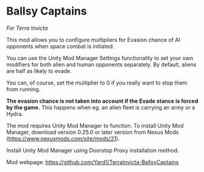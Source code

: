 ﻿# Ballsy Captains

*For Terra Invicta*

This mod allows you to configure multipliers for Evasion chance of AI opponents when space combat is initiated.

You can use the Unity Mod Manager Settings functionality to set your own modifiers for both alien and human opponents separately. By default, aliens are half as likely to evade.

You can, of course, set the multiplier to 0 if you really want to stop them from running.

**The evasion chance is not taken into account if the Evade stance is forced by the game.** This happens when eg. an alien fleet is carrying an army or a Hydra.

The mod requires Unity Mod Manager to function. To install Unity Mod Manager, download version 0.25.0 or later version from Nexus Mods (https://www.nexusmods.com/site/mods/21).

Install Unity Mod Manager using Doorstop Proxy installation method.

Mod webpage: https://github.com/Yard1/TerraInvicta-BallsyCaptains
